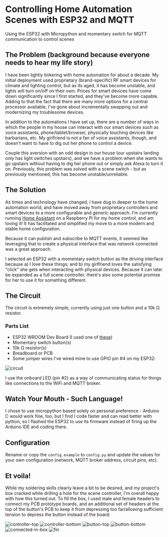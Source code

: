# Controlling Home Automation Scenes with ESP32 and MQTT
Using the ESP32 with Micropython and momentary switch for MQTT communication to control scenes

## The Problem (background because everyone needs to hear my life story)
I have been lightly tinkering with home automation for about a decade.  My initial deployment used proprietary (brand-specific) RF smart devices for climate and lighting control, but as its aged, it has become unstable, and lights will turn on/off on their own.  Prices for smart devices have come down significantly since I first started, and they've become more capable.  Adding to that the fact that there are many more options for a central processor available, I've gone about incrementally swapping out and modernizing my troublesome devices.

In addition to the automations I have set up, there are a number of ways in which the people in my house can interact with our smart devices such as voice assistants, phone/tablet/browser, physically touching devices like barbarians, etc.  My girlfriend is not a fan of voice assistants, though, and doesn't want to have to dig out her phone to control a device.

Couple this aversion with an odd design in our house (our upstairs landing only has light switches upstairs), and we have a problem when she wants to go upstairs without having to dig her phone out or simply ask Alexa to turn it on.  Previously, this problem was solved with a scene switch - but as previously mentioned, this has become unstable/unreliable.

## The Solution
As times and technology have changed, I have dug in deeper to the home automation world, and have moved away from proprietary controllers and smart devices to a more configurable and generic approach.  I'm currently running [Home Assistant](https://www.home-assistant.io/) on a Raspberry Pi for my home control, and am loving it!  It has facilitated and simplified my move to a more modern and stable home configuration.

Because it can publish and subscribe to MQTT events, it seemed like leveraging that to create a physical interface that was network connected was a great approach.

I selected an ESP32 with a momentary switch button as the driving interface because a) I love these things; and b) my girlfriend loves the satisfying "click" she gets when interacting with physical devices.  Because it can later be expanded as a full scene controller, there's also some potential promise for her to use it for something different.

## The Circuit

The circuit is extremely simple, currently using just one button and a 10k Ω resistor.  
### Parts List
- ESP32 WROOM Dev Board (I used one of [these](https://www.amazon.com/dp/B07QCP2451?psc=1&ref=ppx_yo2ov_dt_b_product_details))
- Momentary switch button(s)
- 10k Ω resistor(s)
- Breadboard or PCB
- Some jumper wires
I've wired mine to use GPIO pin #4 on my ESP32:

![circuit](./images/esp32_scene_controller.png)


I use the onboard LED (pin #2) as a way of communicating status for things like connections to the WiFi and MQTT broker.

## Watch Your Mouth - Such Language!
I chose to use micropython based solely on personal preference - Arduino C would work fine, too, but I find I code faster and can read better with python, so I flashed the ESP32 to use its firmware instead of firing up the Arduino IDE and coding there.

## Configuration
Rename or copy the `config.example` to `config.py` and update the values for your own configuration (network, MQTT broker address, circuit pins, etc).

## Et voila!
While my soldering skills clearly leave a bit to be desired, and my project's box cracked while drilling a hole for the scene controller, I'm overall happy with how this turned out.  To fill the box, I used male and female headers to connect my PCB prototype boards, and an additional set of headers at the top of the button's PCB to keep it from depressing too far/allowing sufficient tension to depress the button instead of the board:

![controller-top](./images/esp32-pcb-top.png)
![controller-bottom](./images/esp32-pcb-bottom.png)
![button-top](./images/control-pcb-top.png)
![button-bottom](./images/control-pcb-bottom.png)
![connected-in-box](./images/circuit-project-box.png)
![fin](./images/completed.png)
